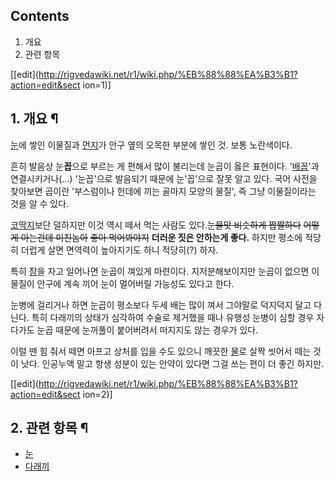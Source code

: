 ## Contents

    

1. 개요 
2. 관련 항목 

[[edit](http://rigvedawiki.net/r1/wiki.php/%EB%88%88%EA%B3%B1?action=edit&sect
ion=1)]

## 1. 개요 ¶

[눈](%EC%95%88%EA%B5%AC.md)에 쌓인 이물질과 [먼지](%EB%A8%BC%EC%A7%80.md)가 안구 옆의
오목한 부분에 쌓인 것. 보통 노란색이다.  

흔히 발음상 눈**꼽**으로 부르는 게 편해서 많이 불리는데 눈곱이 옳은 표현이다.
'[배꼽](%EB%B0%B0%EA%BC%BD.md)'과 연결시키거나(...) '눈꼽'으로 발음되기 때문에 눈'꼽'으로 잘못 알고 있다.
국어 사전을 찾아보면 곱이란 '부스럼이나 헌데에 끼는 골마지 모양의 물질', 즉 그냥 이물질이라는 것을 알 수 있다.

  

[코딱지](%EC%BD%94%EB%94%B1%EC%A7%80.md)보단 덜하지만 이것 역시 떼서 먹는 사람도 있다.<del>눈물맛
비슷하게 짭짤하다</del> <del>어떻게 아는건데 미친놈아</del> <del>좋아 먹어봐야지</del> **더러운 짓은 안하는게
좋다.** 하지만 평소에 적당히 더럽게 살면 면역력이 높아지기도 하니 적당히(?) 하자.

  

특히 [잠](%EC%9E%A0.md)을 자고 일어나면 눈곱이 껴있게 마련이다. 지저분해보이지만 눈곱이 없으면 이물질이 안구에 계속 끼어
눈이 멀어버릴 가능성도 있다고 한다.

  

눈병에 걸리거나 하면 눈곱이 평소보다 두세 배는 많이 껴서 그야말로 덕지덕지 달고 다닌다. 특히 다래끼의 상태가 심각하여 수술로 제거했을
때나 유행성 눈병이 심할 경우 자다가도 눈곱 때문에 눈꺼풀이 붙어버려서 떠지지도 않는 경우가 있다.

  

이럴 땐 힘 줘서 떼면 아프고 상처를 입을 수도 있으니 깨끗한 [물](%EB%AC%BC.md)로 살짝 씻어서 떼는 것이 낫다. 인공누액
말고 항생 성분이 있는 안약이 있다면 그걸 쓰는 편이 더 좋긴 하지만.

[[edit](http://rigvedawiki.net/r1/wiki.php/%EB%88%88%EA%B3%B1?action=edit&sect
ion=2)]

## 2. 관련 항목 ¶

  * [눈](%EC%95%88%EA%B5%AC.md)
  * [다래끼](%EB%8B%A4%EB%9E%98%EB%81%BC.md)  

